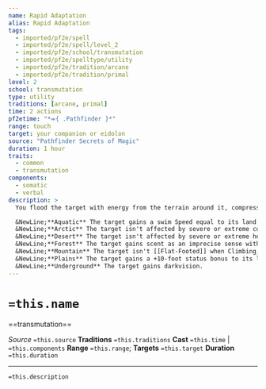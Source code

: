 ```yaml
---
name: Rapid Adaptation
alias: Rapid Adaptation
tags:
  - imported/pf2e/spell
  - imported/pf2e/spell/level_2
  - imported/pf2e/school/transmutation
  - imported/pf2e/spelltype/utility
  - imported/pf2e/tradition/arcane
  - imported/pf2e/tradition/primal
level: 2
school: transmutation
type: utility
traditions: [arcane, primal]
time: 2 actions
pf2etime: "*⬺{ .Pathfinder }*"
range: touch
target: your companion or eidolon
source: "Pathfinder Secrets of Magic"
duration: 1 hour
traits:
  - common
  - transmutation
components:
  - somatic
  - verbal
description: >
  You flood the target with energy from the terrain around it, compressing centuries of evolution into a single moment. The target gains one of the following natural adaptations based on the surrounding environment.

  &NewLine;**Aquatic** The target gains a swim Speed equal to its land Speed. If it already had a swim Speed, it gains a +10-foot status bonus to its swim Speed.
  &NewLine;**Arctic** The target isn't affected by severe or extreme cold, and when it rolls a success on an Acrobatics check to Balance on ice and snow, it gets a critical success instead.
  &NewLine;**Desert** The target isn't affected by severe or extreme heat, and when it rolls a success on an Acrobatics check to Balance on sand, it gets a critical success instead.
  &NewLine;**Forest** The target gains scent as an imprecise sense with a range of 30 feet.
  &NewLine;**Mountain** The target isn't [[Flat-Footed]] when Climbing, and when it rolls a success on an Acrobatics check to Balance on rubble, it gets a critical success instead.
  &NewLine;**Plains** The target gains a +10-foot status bonus to its land Speed.
  &NewLine;**Underground** The target gains darkvision.
---
```

# `=this.name`
==transmutation==

*Source* `=this.source`
**Traditions** `=this.traditions`
**Cast** `=this.time` | `=this.components`
**Range** `=this.range`; **Targets** `=this.target`
**Duration** `=this.duration`

***
`=this.description`